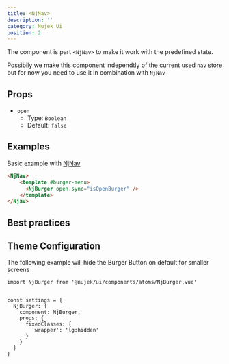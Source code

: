 ```yaml
---
title: <NjNav>
description: ''
category: Nujek Ui
position: 2
---
```


The component is part `<NjNav>` to make it work with the predefined state.

<alert>
Possibily we make this component independtly of the current used <code>nav</code> store but for now you need to use it in combination with <code>NjNav</code>
</alert>

## Props

- `open`
  - Type: `Boolean`
  - Default: `false`

## Examples

Basic example with <a href="">NjNav</a>

```html
<NjNav>
    <template #burger-menu>
      <NjBurger open.sync="isOpenBurger" />
    </template>
</Njav>
```

## Best practices

## Theme Configuration

The following example will hide the Burger Button on default for smaller screens

```
import NjBurger from '@nujek/ui/components/atoms/NjBurger.vue'


const settings = {
  NjBurger: {
    component: NjBurger,
    props: {
      fixedClasses: {
        'wrapper': 'lg:hidden'
      }
    }
  }
}

```
